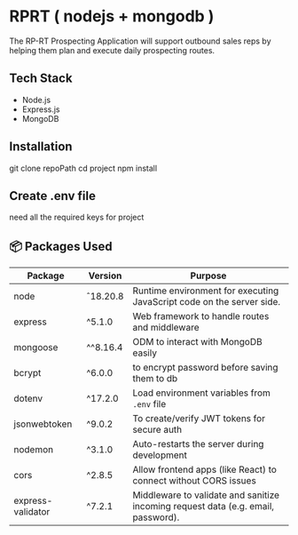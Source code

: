 # RPRT ( nodejs + mongodb )
The RP-RT Prospecting Application will support outbound sales reps by helping them plan and execute daily prospecting routes.

## Tech Stack
- Node.js
- Express.js
- MongoDB

## Installation
git clone repoPath
cd project
npm install

## Create .env file
need all the required keys for project

## 📦 Packages Used

| Package           | Version   | Purpose |
|-------------------|-----------|---------|
| node              | ˆ18.20.8  | Runtime environment for executing JavaScript code on the server side.|
| express           | ^5.1.0    | Web framework to handle routes and middleware |
| mongoose          | ^^8.16.4  | ODM to interact with MongoDB easily |
| bcrypt            | ^6.0.0    | to encrypt password before saving them to db |
| dotenv            | ^17.2.0   | Load environment variables from `.env` file |
| jsonwebtoken      | ^9.0.2    | To create/verify JWT tokens for secure auth |
| nodemon           | ^3.1.0    | Auto-restarts the server during development |
| cors              | ^2.8.5    | Allow frontend apps (like React) to connect without CORS issues |
| express-validator | ^7.2.1    | Middleware to validate and sanitize incoming request data (e.g. email, password). |

